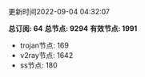 更新时间2022-09-04 04:32:07

**总订阅: 64**
**总节点: 9294**
**有效节点: 1991**
- trojan节点: 169
- v2ray节点: 1642
- ss节点: 180
